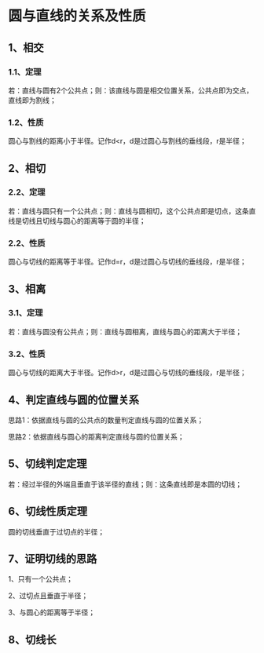 # 圆与直线的关系及性质

## 1、相交
### 1.1、定理
若：直线与圆有2个公共点；则：该直线与圆是相交位置关系，公共点即为交点，直线即为割线；

### 1.2、性质
圆心与割线的距离小于半径。记作d<r，d是过圆心与割线的垂线段，r是半径；

## 2、相切
### 2.2、定理
若：直线与圆只有一个公共点；则：直线与圆相切，这个公共点即是切点，这条直线是切线且切线与圆心的距离等于圆的半径；

### 2.2、性质
圆心与切线的距离等于半径。记作d=r，d是过圆心与切线的垂线段，r是半径；

## 3、相离
### 3.1、定理
若：直线与圆没有公共点；则：直线与圆相离，直线与圆心的距离大于半径；

### 3.2、性质
圆心与切线的距离大于半径。记作d>r，d是过圆心与切线的垂线段，r是半径；

## 4、判定直线与圆的位置关系
思路1：依据直线与圆的公共点的数量判定直线与圆的位置关系；

思路2：依据直线与圆心的距离判定直线与圆的位置关系；

## 5、切线判定定理
若：经过半径的外端且垂直于该半径的直线；则：这条直线即是本圆的切线；

## 6、切线性质定理
圆的切线垂直于过切点的半径；

## 7、证明切线的思路
1、只有一个公共点；

2、过切点且垂直于半径；

3、与圆心的距离等于半径；

## 8、切线长
